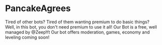 # PancakeAgrees
Tired of other bots? Tired of them wanting premium to do basic things? Well, in this bot, you don't need premium to use it all! Our Bot is a free, well managed by @ZeepYt  Our bot offers moderation, games, economy and leveling coming soon!
